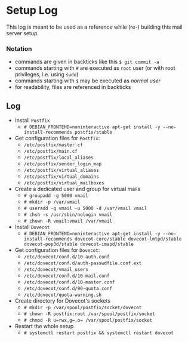 # Setup Log

This log is meant to be used as a reference while (re-) building this mail
server setup.


### Notation

- commands are given in backticks like this ``$ git commit -a``
- commands starting with ``#`` are executed as ``root`` user (or with root
  privileges, i.e. using ``sudo``)
- commands starting with ``$`` may be executed as *normal user*
- for readability, files are referenced in backticks


## Log

- Install ``Postfix``
  - ``# DEBIAN_FRONTEND=noninteractive apt-get install -y --no-install-recommends postfix/stable``
- Get configuration files for ``Postfix``:
  - ``/etc/postfix/master.cf``
  - ``/etc/postfix/main.cf``
  - ``/etc/postfix/local_aliases``
  - ``/etc/postfix/sender_login_map``
  - ``/etc/postfix/virtual_aliases``
  - ``/etc/postfix/virtual_domains``
  - ``/etc/postfix/virtual_mailboxes``
- Create a dedicated user and group for virtual mails
  - ``# groupadd -g 5000 vmail``
  - ``# mkdir -p /var/vmail``
  - ``# useradd -g vmail -u 5000 -d /var/vmail vmail``
  - ``# chsh -s /usr/sbin/nologin vmail``
  - ``# chown -R vmail:vmail /var/vmail``
- Install ``Dovecot``
  - ``# DEBIAN_FRONTEND=noninteractive apt-get install -y --no-install-recommends dovecot-core/stable dovecot-lmtpd/stable dovecot-pop3d/stable dovecot-imapd/stable``
- Get configuration files for ``Dovecot``:
  - ``/etc/dovecot/conf.d/10-auth.conf``
  - ``/etc/dovecot/conf.d/auth-passwdfile.conf.ext``
  - ``/etc/dovecot/vmail_users``
  - ``/etc/dovecot/conf.d/10-mail.conf``
  - ``/etc/dovecot/conf.d/10-master.conf``
  - ``/etc/dovecot/conf.d/90-quota.conf``
  - ``/etc/dovecot/quota-warning.sh``
- Create directory for Dovecot's sockets
  - ``# mkdir -p /var/spool/postfix/socket/dovecot``
  - ``# chown -R postfix:root /var/spool/postfix/socket``
  - ``# chmod -R u=rwx,g=,o= /var/spool/postfix/socket``
- Restart the whole setup
  - ``# systemctl restart postfix && systemctl restart dovecot``
